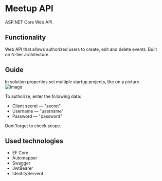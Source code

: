 # Meetup API
ASP.NET Core Web API.
## Functionality
Web API that allows authorized users to create, edit and delete events. Built on N-tier architecture.
## Guide
In solution properties set multiple startup projects, like on a picture.
![image](https://user-images.githubusercontent.com/70944122/183524440-2da21b0f-375d-4ef7-a9b7-d396ccdcab01.png)

To authorize, enter the following data:
- Client secret — "secret"
- Username — "username"
- Password — "password"

Dont'forget to check scope.
## Used technologies
- EF Core
- Automapper
- Swagger
- JwtBearer
- IdentityServer4
